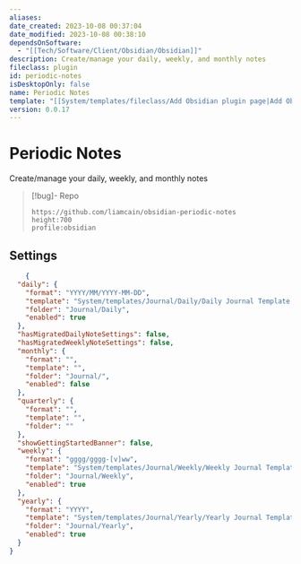 ```yaml
---
aliases: 
date_created: 2023-10-08 00:37:04
date_modified: 2023-10-08 00:38:10
dependsOnSoftware:
  - "[[Tech/Software/Client/Obsidian/Obsidian]]"
description: Create/manage your daily, weekly, and monthly notes
fileclass: plugin
id: periodic-notes
isDesktopOnly: false
name: Periodic Notes
template: "[[System/templates/fileclass/Add Obsidian plugin page|Add Obsidian plugin page]]"
version: 0.0.17
---
```

# Periodic Notes

Create/manage your daily, weekly, and monthly notes

>[!bug]- Repo
>
>```gate  
>https://github.com/liamcain/obsidian-periodic-notes
>height:700
>profile:obsidian
>```

## Settings

```json
	{
  "daily": {
    "format": "YYYY/MM/YYYY-MM-DD",
    "template": "System/templates/Journal/Daily/Daily Journal Template.md",
    "folder": "Journal/Daily",
    "enabled": true
  },
  "hasMigratedDailyNoteSettings": false,
  "hasMigratedWeeklyNoteSettings": false,
  "monthly": {
    "format": "",
    "template": "",
    "folder": "Journal/",
    "enabled": false
  },
  "quarterly": {
    "format": "",
    "template": "",
    "folder": ""
  },
  "showGettingStartedBanner": false,
  "weekly": {
    "format": "gggg/gggg-[v]ww",
    "template": "System/templates/Journal/Weekly/Weekly Journal Template.md",
    "folder": "Journal/Weekly",
    "enabled": true
  },
  "yearly": {
    "format": "YYYY",
    "template": "System/templates/Journal/Yearly/Yearly Journal Template.md",
    "folder": "Journal/Yearly",
    "enabled": true
  }
}
```
